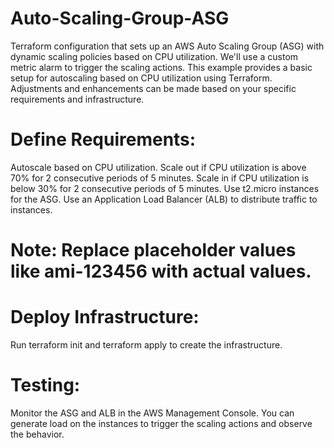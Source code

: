 # Auto-Scaling-Group-ASG
Terraform configuration that sets up an AWS Auto Scaling Group (ASG) with dynamic scaling policies based on CPU utilization. We'll use a custom metric alarm to trigger the scaling actions.
This example provides a basic setup for autoscaling based on CPU utilization using Terraform. Adjustments and enhancements can be made based on your specific requirements and infrastructure.

# Define Requirements:
Autoscale based on CPU utilization.
Scale out if CPU utilization is above 70% for 2 consecutive periods of 5 minutes.
Scale in if CPU utilization is below 30% for 2 consecutive periods of 5 minutes.
Use t2.micro instances for the ASG.
Use an Application Load Balancer (ALB) to distribute traffic to instances.


# Note: Replace placeholder values like ami-123456 with actual values.

# Deploy Infrastructure:
Run terraform init and terraform apply to create the infrastructure.

# Testing:
Monitor the ASG and ALB in the AWS Management Console. You can generate load on the instances to trigger the scaling actions and observe the behavior.
